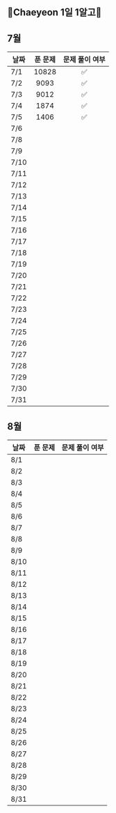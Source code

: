 ## 🌼Chaeyeon 1일 1알고🌼

## 7월

| 날짜 | 푼 문제 | 문제 풀이 여부 |
| ---- | :-----:| :-----------: |
| 7/1  |  10828  |      ✅        |
| 7/2  |  9093   |      ✅        |
| 7/3  |  9012   |      ✅        |
| 7/4  |  1874   |      ✅        |
| 7/5  |  1406   |      ✅        |
| 7/6  |         |                |
| 7/8  |         |                |
| 7/9  |         |                |
| 7/10 |         |                |
| 7/11 |         |                |
| 7/12 |         |                |
| 7/13 |         |                |
| 7/14 |         |                |
| 7/15 |         |                |
| 7/16 |         |                |
| 7/17 |         |                |
| 7/18 |         |                |
| 7/19 |         |                |
| 7/20 |         |                |
| 7/21 |         |                |
| 7/22 |         |                |
| 7/23 |         |                |
| 7/24 |         |                |
| 7/25 |         |                |
| 7/26 |         |                |
| 7/27 |         |                |
| 7/28 |         |                |
| 7/29 |         |                |
| 7/30 |         |                |
| 7/31 |         |                |

## 8월

| 날짜 | 푼 문제 | 문제 풀이 여부 |
| ---- | ------- | -------------- |
| 8/1  |         |                |
| 8/2  |         |                |
| 8/3  |         |                |
| 8/4  |         |                |
| 8/5  |         |                |
| 8/6  |         |                |
| 8/7  |         |                |
| 8/8  |         |                |
| 8/9  |         |                |
| 8/10 |         |                |
| 8/11 |         |                |
| 8/12 |         |                |
| 8/13 |         |                |
| 8/14 |         |                |
| 8/15 |         |                |
| 8/16 |         |                |
| 8/17 |         |                |
| 8/18 |         |                |
| 8/19 |         |                |
| 8/20 |         |                |
| 8/21 |         |                |
| 8/22 |         |                |
| 8/23 |         |                |
| 8/24 |         |                |
| 8/25 |         |                |
| 8/26 |         |                |
| 8/27 |         |                |
| 8/28 |         |                |
| 8/29 |         |                |
| 8/30 |         |                |
| 8/31 |         |                |
